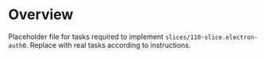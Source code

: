 
# Overview
Placeholder file for tasks required to implement `slices/110-slice.electron-auth0`. Replace with real tasks according to instructions.

